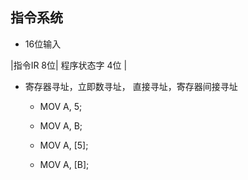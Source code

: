 ## 指令系统

- 16位输入

|指令IR 8位| 程序状态字  4位 | 

- 寄存器寻址，立即数寻址， 直接寻址，寄存器间接寻址
  
  - MOV A, 5;
  
  - MOV A, B;
  
  - MOV A, [5];
  
  - MOV A, [B];
